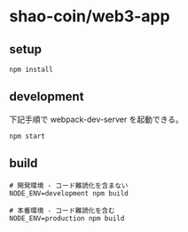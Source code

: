 # shao-coin/web3-app

## setup

```shell
npm install
```

## development

下記手順で webpack-dev-server を起動できる。

```shell
npm start
```

## build

```shell
# 開発環境 - コード難読化を含まない
NODE_ENV=development npm build

# 本番環境 - コード難読化を含む
NODE_ENV=production npm build
```
